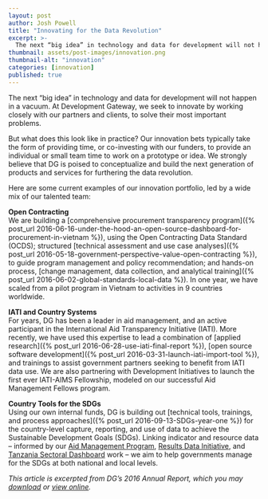 ```yaml
---
layout: post
author: Josh Powell
title: "Innovating for the Data Revolution"
excerpt: >-
  The next “big idea” in technology and data for development will not happen in a vacuum. At Development Gateway, we seek to innovate by working closely with our partners and clients, to solve their most important problems....
thumbnail: assets/post-images/innovation.png
thumbnail-alt: "innovation"
categories: [innovation]
published: true
---
```


The next “big idea” in technology and data for development will not happen in a vacuum. At Development Gateway, we seek to innovate by working closely with our partners and clients, to solve their most important problems. 

But what does this look like in practice? Our innovation bets typically take the form of providing time, or co-investing with our funders, to provide an individual or small team time to work on a prototype or idea. We strongly believe that DG is poised to conceptualize and build the next generation of products and services for furthering the data revolution. 

Here are some current examples of our innovation portfolio, led by a wide mix of our talented team:

**Open Contracting**  
We are building a [comprehensive procurement transparency program]({% post_url 2016-06-16-under-the-hood-an-open-source-dashboard-for-procurement-in-vietnam %}), using the Open Contracting Data Standard (OCDS); structured [technical assessment and use case analyses]({% post_url 2016-05-18-government-perspective-value-open-contracting %}), to guide program management and policy recommendation; and hands-on process, [change management, data collection, and analytical training]({% post_url 2016-06-02-global-standards-local-data %}). In one year, we have scaled from a pilot program in Vietnam to activities in 9 countries worldwide.

**IATI and Country Systems**  
For years, DG has been a leader in aid management, and an active participant in the International Aid Transparency Initiative (IATI). More recently, we have used this expertise to lead a combination of [applied research]({% post_url 2016-06-28-use-iati-final-report %}), [open source software development]({% post_url 2016-03-31-launch-iati-import-tool %}), and trainings to assist government partners seeking to benefit from IATI data use. We are also partnering with Development Initiatives to launch the first ever IATI-AIMS Fellowship, modeled on our successful Aid Management Fellows program.

**Country Tools for the SDGs**  
Using our own internal funds, DG is building out [technical tools, trainings, and process approaches]({% post_url 2016-09-13-SDGs-year-one %}) for the country-level capture, reporting, and use of data to achieve the Sustainable Development Goals (SDGs). Linking indicator and resource data – informed by our [Aid Management Program](http://www.developmentgateway.org/expertise/amp/), [Results Data Initiative](http://www.developmentgateway.org/expertise/results/), and [Tanzania Sectoral Dashboard](http://www.takwimu.org/#/?_k=v8yaq0) work – we aim to help governments manage for the SDGs at both national and local levels. 

*This article is excerpted from DG’s 2016 Annual Report, which you may [download](http://www.developmentgateway.org/assets/financials/dg_2016_annual_report_eng.pdf) or [view online](https://issuu.com/devgateway/docs/dg_2016_annual_report_eng).*
